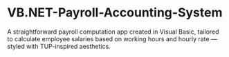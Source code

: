 # VB.NET-Payroll-Accounting-System
A straightforward payroll computation app created in Visual Basic, tailored to calculate employee salaries based on working hours and hourly rate — styled with TUP-inspired aesthetics.

